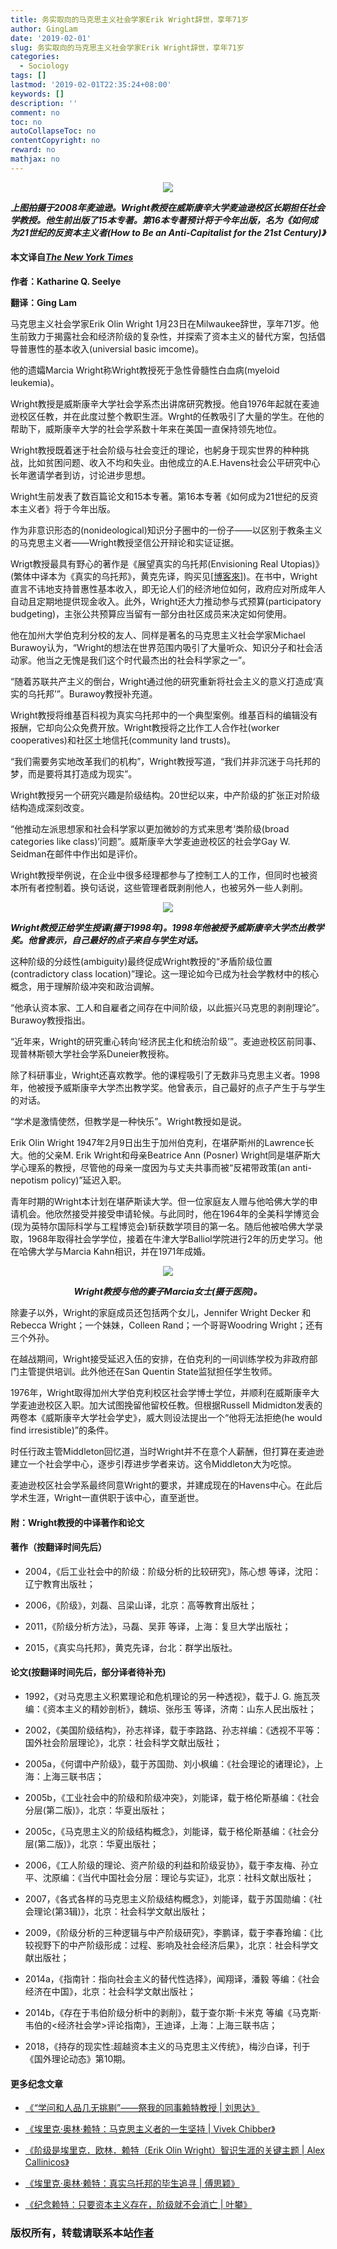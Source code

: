 ```yaml
---
title: 务实取向的马克思主义社会学家Erik Wright辞世，享年71岁
author: GingLam
date: '2019-02-01'
slug: 务实取向的马克思主义社会学家Erik Wright辞世，享年71岁
categories:
  - Sociology
tags: []
lastmod: '2019-02-01T22:35:24+08:00'
keywords: []
description: ''
comment: no
toc: no
autoCollapseToc: no
contentCopyright: no
reward: no
mathjax: no
---
```

<div align=center><img src="https://raw.githubusercontent.com/GingLam/Storage/master/superJumbo.jpg"></div>
<div align=center>
</div>

***上图拍摄于2008年麦迪逊。Wright教授在威斯康辛大学麦迪逊校区长期担任社会学教授。他生前出版了15本专著。第16本专著预计将于今年出版，名为《如何成为21世纪的反资本主义者(How to Be an Anti-Capitalist for the 21st Century)》***

#### 本文译自[*The New York Times*](https://www.nytimes.com/2019/01/30/obituaries/erik-olin-wright-dead.html?fbclid=IwAR2UuBt5z4EMJX7GQaF4DB1qbN5D8Z3zj_v2dvGo5_Xd6tbWslr-yTTXcaA)

**作者：Katharine Q. Seelye**

**翻译：Ging Lam**

马克思主义社会学家Erik Olin Wright 1月23日在Milwaukee辞世，享年71岁。他生前致力于揭露社会和经济阶级的复杂性，并探索了资本主义的替代方案，包括倡导普惠性的基本收入(universial basic imcome)。

他的遗孀Marcia Wright称Wright教授死于急性骨髓性白血病(myeloid leukemia)。

Wright教授是威斯康辛大学社会学系杰出讲席研究教授。他自1976年起就在麦迪逊校区任教，并在此度过整个教职生涯。Wrght的任教吸引了大量的学生。在他的帮助下，威斯康辛大学的社会学系数十年来在美国一直保持领先地位。

Wright教授既着迷于社会阶级与社会变迁的理论，也躬身于现实世界的种种挑战，比如贫困问题、收入不均和失业。由他成立的A.E.Havens社会公平研究中心长年邀请学者到访，讨论进步思想。

<!--more-->

Wright生前发表了数百篇论文和15本专著。第16本专著《如何成为21世纪的反资本主义者》将于今年出版。

作为非意识形态的(nonideological)知识分子圈中的一份子——以区别于教条主义的马克思主义者——Wright教授坚信公开辩论和实证证据。

Wrigt教授最具有野心的著作是《展望真实的乌托邦(Envisioning Real Utopias)》(繁体中译本为《真实的乌托邦》，黄克先译，购买见[[博客來](https://www.books.com.tw/products/0010667256)])。在书中，Wright直言不讳地支持普惠性基本收入，即无论人们的经济地位如何，政府应对所成年人自动且定期地提供现金收入。此外，Wright还大力推动参与式预算(participatory budgeting)，主张公共预算应当留有一部分由社区成员来决定如何使用。

他在加州大学伯克利分校的友人、同样是著名的马克思主义社会学家Michael Burawoy认为，“Wright的想法在世界范围内吸引了大量听众、知识分子和社会活动家。他当之无愧是我们这个时代最杰出的社会科学家之一”。

“随着苏联共产主义的倒台，Wright通过他的研究重新将社会主义的意义打造成‘真实的乌托邦’”。Burawoy教授补充道。

Wright教授将维基百科视为真实乌托邦中的一个典型案例。维基百科的编辑没有报酬，它却向公众免费开放。Wright教授将之比作工人合作社(worker cooperatives)和社区土地信托(community land trusts)。

“我们需要务实地改革我们的机构”，Wright教授写道，“我们并非沉迷于乌托邦的梦，而是要将其打造成为现实”。

Wright教授另一个研究兴趣是阶级结构。20世纪以来，中产阶级的扩张正对阶级结构造成深刻改变。

“他推动左派思想家和社会科学家以更加微妙的方式来思考‘类阶级(broad categories like class)’问题”。威斯康辛大学麦迪逊校区的社会学Gay W. Seidman在邮件中作出如是评价。

Wright教授举例说，在企业中很多经理都参与了控制工人的工作，但同时也被资本所有者控制着。换句话说，这些管理者既剥削他人，也被另外一些人剥削。

<div align=center><img src="https://raw.githubusercontent.com/GingLam/Storage/master/uperJumbo2.jpg"></div>
<div align=center>
</div>

***Wright教授正给学生授课(摄于1998年)。1998年他被授予威斯康辛大学杰出教学奖。他曾表示，自己最好的点子来自与学生对话。***



这种阶级的分歧性(ambiguity)最终促成Wright教授的“矛盾阶级位置(contradictory class location)”理论。这一理论如今已成为社会学教材中的核心概念，用于理解阶级冲突和政治调解。

“他承认资本家、工人和自雇者之间存在中间阶级，以此振兴马克思的剥削理论”。Burawoy教授指出。

“近年来，Wright的研究重心转向‘经济民主化和统治阶级’”。麦迪逊校区前同事、现普林斯顿大学社会学系Duneier教授称。

除了科研事业，Wright还喜欢教学。他的课程吸引了无数非马克思主义者。1998年，他被授予威斯康辛大学杰出教学奖。他曾表示，自己最好的点子产生于与学生的对话。

“学术是激情使然，但教学是一种快乐”。Wright教授如是说。

Erik Olin Wright 1947年2月9日出生于加州伯克利，在堪萨斯州的Lawrence长大。他的父亲M. Erik Wright和母亲Beatrice Ann (Posner) Wright同是堪萨斯大学心理系的教授，尽管他的母亲一度因为与丈夫共事而被“反裙带政策(an anti-nepotism policy)”延迟入职。

青年时期的Wright本计划在堪萨斯读大学。但一位家庭友人赠与他哈佛大学的申请机会。他欣然接受并接受申请轮候。与此同时，他在1964年的全美科学博览会(现为英特尔国际科学与工程博览会)斩获数学项目的第一名。随后他被哈佛大学录取，1968年取得社会学学位，接着在牛津大学Balliol学院进行2年的历史学习。他在哈佛大学与Marcia Kahn相识，并在1971年成婚。

<div align=center><img src="https://raw.githubusercontent.com/GingLam/Storage/master/uperJumbo3.jpg"></div>
<div align=center>

***Wright教授与他的妻子Marcia女士(摄于医院)。***

</div>

除妻子以外，Wright的家庭成员还包括两个女儿，Jennifer Wright Decker 和 Rebecca Wright；一个妹妹，Colleen Rand；一个哥哥Woodring Wright；还有三个外孙。

在越战期间，Wright接受延迟入伍的安排，在伯克利的一间训练学校为非政府部门主管提供培训。此外他还在San Quentin State监狱担任学生牧师。

1976年，Wright取得加州大学伯克利校区社会学博士学位，并顺利在威斯康辛大学麦迪逊校区入职。加大试图挽留他留校任教。但根据Russell Midmidton发表的两卷本《威斯康辛大学社会学史》，威大则设法提出一个“他将无法拒绝(he would find irresistible)”的条件。

时任行政主管Middleton回忆道，当时Wright并不在意个人薪酬，但打算在麦迪逊建立一个社会学中心，逐步引荐进步学者来访。这令Middleton大为吃惊。

麦迪逊校区社会学系最终同意Wright的要求，并建成现在的Havens中心。在此后学术生涯，Wright一直供职于该中心，直至逝世。

#### 附：Wright教授的中译著作和论文

#### 著作（按翻译时间先后）

- 2004，《后工业社会中的阶级：阶级分析的比较研究》，陈心想 等译，沈阳：辽宁教育出版社；

- 2006，《阶级》，刘磊、吕梁山译，北京：高等教育出版社；

- 2011，《阶级分析方法》，马磊、吴菲 等译，上海：复旦大学出版社；

- 2015，《真实乌托邦》，黄克先译，台北：群学出版社。

#### 论文(按翻译时间先后，部分译者待补充)

- 1992，《对马克思主义积累理论和危机理论的另一种透视》，载于J. G. 施瓦茨编：《资本主义的精妙剖析》，魏埙、张彤玉 等译，济南：山东人民出版社；

- 2002，《美国阶级结构》，孙志祥译，载于李路路、孙志祥编：《透视不平等：国外社会阶层理论》，北京：社会科学文献出版社；

- 2005a，《何谓中产阶级》，载于苏国勋、刘小枫编：《社会理论的诸理论》，上海：上海三联书店；

- 2005b，《工业社会中的阶级和阶级冲突》，刘能译，载于格伦斯基编：《社会分层(第二版)》，北京：华夏出版社；

- 2005c，《马克思主义的阶级结构概念》，刘能译，载于格伦斯基编：《社会分层(第二版)》，北京：华夏出版社；

- 2006，《工人阶级的理论、资产阶级的利益和阶级妥协》，载于李友梅、孙立平、沈原编：《当代中国社会分层：理论与实证》，北京：社科文献出版社；

- 2007，《各式各样的马克思主义阶级结构概念》，刘能译，载于苏国勋编：《社会理论(第3辑)》，北京：社会科学文献出版社；

- 2009，《阶级分析的三种逻辑与中产阶级研究》，李鹏译，载于李春玲编：《比较视野下的中产阶级形成：过程、影响及社会经济后果》，北京：社会科学文献出版社；

- 2014a，《指南针：指向社会主义的替代性选择》，闻翔译，潘毅 等编：《社会经济在中国》，北京：社会科学文献出版社；

- 2014b，《存在于韦伯阶级分析中的剥削》，载于查尔斯·卡米克 等编《马克斯·韦伯的<经济社会学>评论指南》，王迪译，上海：上海三联书店；

- 2018，《持存的现实性:超越资本主义的马克思主义传统》，梅沙白译，刊于《国外理论动态》第10期。

#### 更多纪念文章

- [《“学问和人品几无挑剔”——祭我的同事赖特教授 | 刘思达》](http://cnpolitics.org/2019/01/erik-olin-wright/)

- [《埃里克·奥林·赖特：马克思主义者的一生坚持 | Vivek Chibber》](cnpolitics.org/2019/01/erik-olin-wright-obituary-class-marxism/)

- [《阶级是埃里克．欧林．赖特（Erik Olin Wright）智识生涯的关键主题 | Alex Callinicos》](http://ma-petite-taverne.blogspot.com/2019/01/erik-olin-wright.html)

- [《埃里克·奥林·赖特：真实乌托邦的毕生追寻 | 傅思颖》](https://mp.weixin.qq.com/s?timestamp=1549073706&src=3&ver=1&signature=TazPgyxTrNxn1mtEEDnZU6YwMeXYls9fVdot7bxqOTVC2d95wiDbSSNnX0gEqm6RFYQpwC90SCy74DZe5SDKY1qlTav8rWnb3fCcs2C4daou6aKGVH*YkcBMmDOYmkc9umbgxwExPQ3fu-QbfPiSDBwWc5KC-D*onfr2tPRbrCc=)

- [《纪念赖特：只要资本主义存在，阶级就不会消亡 | 叶攀》](http://tootopia.me/article/13349)

### 版权所有，转载请联系本站[作者](mailto:linj83@mail2.sysu.edu.cn)
